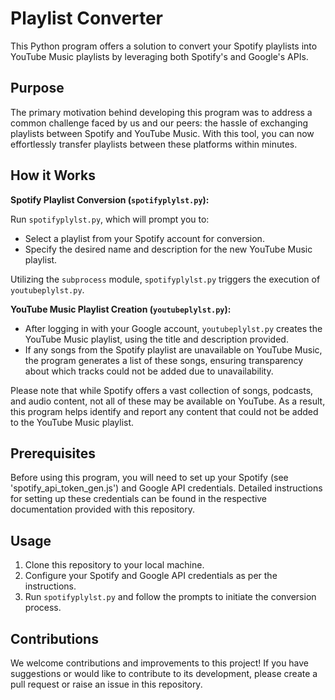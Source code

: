 # **Playlist Converter**

This Python program offers a solution to convert your Spotify playlists into YouTube Music playlists by leveraging both Spotify's and Google's APIs.

## **Purpose**

The primary motivation behind developing this program was to address a common challenge faced by us and our peers: the hassle of exchanging playlists between Spotify and YouTube Music. With this tool, you can now effortlessly transfer playlists between these platforms within minutes.

## **How it Works**

**Spotify Playlist Conversion (`spotifyplylst.py`):**

Run `spotifyplylst.py`, which will prompt you to:
- Select a playlist from your Spotify account for conversion.
- Specify the desired name and description for the new YouTube Music playlist.

Utilizing the `subprocess` module, `spotifyplylst.py` triggers the execution of `youtubeplylst.py`.

**YouTube Music Playlist Creation (`youtubeplylst.py`):**

- After logging in with your Google account, `youtubeplylst.py` creates the YouTube Music playlist, using the title and 
  description provided.
- If any songs from the Spotify playlist are unavailable on YouTube Music, the program generates a list of these songs, 
  ensuring transparency about which tracks could not be added due to unavailability.

Please note that while Spotify offers a vast collection of songs, podcasts, and audio content, not all of these may be available on YouTube. As a result, this program helps identify and report any content that could not be added to the YouTube Music playlist.

## **Prerequisites**

Before using this program, you will need to set up your Spotify (see 'spotify_api_token_gen.js') and Google API credentials. Detailed instructions for setting up these credentials can be found in the respective documentation provided with this repository.

## **Usage**

1. Clone this repository to your local machine.
2. Configure your Spotify and Google API credentials as per the instructions.
3. Run `spotifyplylst.py` and follow the prompts to initiate the conversion process.

## **Contributions**

We welcome contributions and improvements to this project! If you have suggestions or would like to contribute to its development, please create a pull request or raise an issue in this repository.

